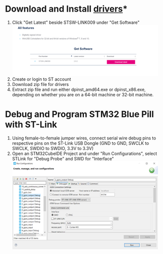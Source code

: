 # Download and Install [drivers](https://www.st.com/en/development-tools/stsw-link009.html)*
1. Click "Get Latest" beside STSW-LINK009 under "Get Software"
	![ST-Link Drivers](pictures%2Fstm32ide%2FSTM32%20STLink%20drivers.png)
2. Create or login to ST account
3. Download zip file for drivers
4. Extract zip file and run either dpinst_amd64.exe or 
	dpinst_x86.exe, depending on whether you are on a 64-bit machine or 32-bit machine. 

# Debug and Program STM32 Blue Pill with ST-Link 
1. Using female-to-female jumper wires, connect serial wire debug pins to respective pins on the ST-Link USB Dongle
    (GND to GND, SWCLK to SWCLK, SWDIO to SWDIO, 3.3V to 3.3V)
2. Open an STM32CubeIDE Project and under "Run Configurations", select STLink for "Debug Probe" and SWD for "Interface"
	![STM32CubeIDE Run Config for SWD](pictures%2Fstm32ide%2FSTM32CubeIDE%20Run%20Config%20SWD.png)
